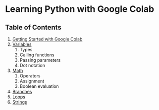 # Learning Python with Google Colab

## Table of Contents

1. [Getting Started with Google Colab](https://colab.research.google.com/github/UnknownGuardian/ipt-learning-python-prototype/blob/gh-pages/Getting_Started.ipynb)
2. [Variables](https://colab.research.google.com/github/UnknownGuardian/ipt-learning-python-prototype/blob/gh-pages/Variables.ipynb)
	1. Types
	2. Calling functions
	3. Passing parameters
	4. Dot notation
3. [Math](https://colab.research.google.com/github/UnknownGuardian/ipt-learning-python-prototype/blob/gh-pages/Math.ipynb)
	1. Operators
	2. Assignment
	3. Boolean evaluation
4. [Branches](https://colab.research.google.com/github/UnknownGuardian/ipt-learning-python-prototype/blob/gh-pages/Branches.ipynb)
5. [Loops](https://colab.research.google.com/github/UnknownGuardian/ipt-learning-python-prototype/blob/gh-pages/Loops.ipynb)
6. [Strings](https://colab.research.google.com/github/UnknownGuardian/ipt-learning-python-prototype/blob/gh-pages/Strings.ipynb)

